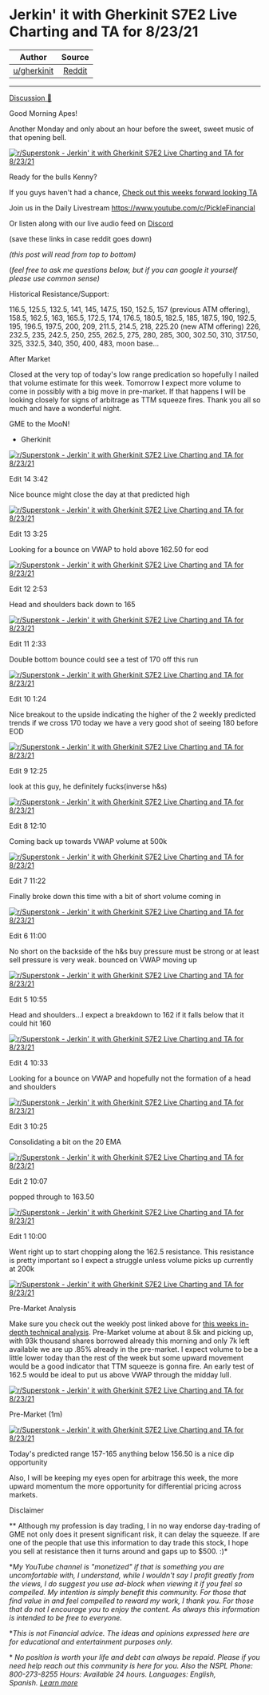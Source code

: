Jerkin' it with Gherkinit S7E2 Live Charting and TA for 8/23/21
===============================================================

| Author       | Source       | 
| :-------------: |:-------------:|
|  [u/gherkinit](https://www.reddit.com/user/gherkinit/) | [Reddit](https://www.reddit.com/r/Superstonk/comments/p9z0te/jerkin_it_with_gherkinit_s7e2_live_charting_and/) | 

---

[Discussion 🦍](https://www.reddit.com/r/Superstonk/search?q=flair_name%3A%22Discussion%20%F0%9F%A6%8D%22&restrict_sr=1)

Good Morning Apes!

Another Monday and only about an hour before the sweet, sweet music of that opening bell.

[![r/Superstonk - Jerkin' it with Gherkinit S7E2 Live Charting and TA for 8/23/21](https://preview.redd.it/dwn2q7epp3j71.png?width=1416&format=png&auto=webp&s=446261857e738f9b472c2bbb1feffcea14603b8b)](https://preview.redd.it/dwn2q7epp3j71.png?width=1416&format=png&auto=webp&s=446261857e738f9b472c2bbb1feffcea14603b8b)

Ready for the bulls Kenny?

If you guys haven't had a chance, [Check out this weeks forward looking TA](https://www.reddit.com/r/Superstonk/comments/p9kr1g/jerkin_it_with_gherkinit_forward_looking_ta_for/)

Join us in the Daily Livestream <https://www.youtube.com/c/PickleFinancial>

Or listen along with our live audio feed on [Discord](https://discord.gg/HbqnUVsSrH)

(save these links in case reddit goes down)

*(this post will read from top to bottom)*

(*feel free to ask me questions below, but if you can google it yourself please use common sense)*

Historical Resistance/Support:

116.5, 125.5, 132.5, 141, 145, 147.5, 150, 152.5, 157 (previous ATM offering), 158.5, 162.5, 163, 165.5, 172.5, 174, 176.5, 180.5, 182.5, 185, 187.5, 190, 192.5, 195, 196.5, 197.5, 200, 209, 211.5, 214.5, 218, 225.20 (new ATM offering) 226, 232.5, 235, 242.5, 250, 255, 262.5, 275, 280, 285, 300, 302.50, 310, 317.50, 325, 332.5, 340, 350, 400, 483, moon base...

After Market

Closed at the very top of today's low range predication so hopefully I nailed that volume estimate for this week. Tomorrow I expect more volume to come in possibly with a big move in pre-market. If that happens I will be looking closely for signs of arbitrage as TTM squeeze fires. Thank you all so much and have a wonderful night.

GME to the MooN!

- Gherkinit

[![r/Superstonk - Jerkin' it with Gherkinit S7E2 Live Charting and TA for 8/23/21](https://preview.redd.it/8ksrl351z5j71.png?width=1979&format=png&auto=webp&s=1a4723d71da0b49f2e4e5aff3ec52c4068e390f5)](https://preview.redd.it/8ksrl351z5j71.png?width=1979&format=png&auto=webp&s=1a4723d71da0b49f2e4e5aff3ec52c4068e390f5)

Edit 14 3:42

Nice bounce might close the day at that predicted high

[![r/Superstonk - Jerkin' it with Gherkinit S7E2 Live Charting and TA for 8/23/21](https://preview.redd.it/d4ezcso7v5j71.png?width=1633&format=png&auto=webp&s=c69677f5d67bfb36e59ca3228a4834d7f041696c)](https://preview.redd.it/d4ezcso7v5j71.png?width=1633&format=png&auto=webp&s=c69677f5d67bfb36e59ca3228a4834d7f041696c)

Edit 13 3:25

Looking for a bounce on VWAP to hold above 162.50 for eod

[![r/Superstonk - Jerkin' it with Gherkinit S7E2 Live Charting and TA for 8/23/21](https://preview.redd.it/5av4ktv8s5j71.png?width=1620&format=png&auto=webp&s=54b74ff6fde931c112c347b41507e6cdc3bf76f3)](https://preview.redd.it/5av4ktv8s5j71.png?width=1620&format=png&auto=webp&s=54b74ff6fde931c112c347b41507e6cdc3bf76f3)

Edit 12 2:53

Head and shoulders back down to 165

[![r/Superstonk - Jerkin' it with Gherkinit S7E2 Live Charting and TA for 8/23/21](https://preview.redd.it/s7rpcfmjm5j71.png?width=1630&format=png&auto=webp&s=e1281f85c5d06480e43c0f59188c07ecc1e23306)](https://preview.redd.it/s7rpcfmjm5j71.png?width=1630&format=png&auto=webp&s=e1281f85c5d06480e43c0f59188c07ecc1e23306)

Edit 11 2:33

Double bottom bounce could see a test of 170 off this run

[![r/Superstonk - Jerkin' it with Gherkinit S7E2 Live Charting and TA for 8/23/21](https://preview.redd.it/jrd4ryj0j5j71.png?width=1627&format=png&auto=webp&s=6fe4611a34cea969092317e7934023e21a35892d)](https://preview.redd.it/jrd4ryj0j5j71.png?width=1627&format=png&auto=webp&s=6fe4611a34cea969092317e7934023e21a35892d)

Edit 10 1:24

Nice breakout to the upside indicating the higher of the 2 weekly predicted trends if we cross 170 today we have a very good shot of seeing 180 before EOD

[![r/Superstonk - Jerkin' it with Gherkinit S7E2 Live Charting and TA for 8/23/21](https://preview.redd.it/hmk5o0kp65j71.png?width=1632&format=png&auto=webp&s=b1a29d66d69302b722a16c076cd7d7017bdaa451)](https://preview.redd.it/hmk5o0kp65j71.png?width=1632&format=png&auto=webp&s=b1a29d66d69302b722a16c076cd7d7017bdaa451)

Edit 9 12:25

look at this guy, he definitely fucks(inverse h&s)

[![r/Superstonk - Jerkin' it with Gherkinit S7E2 Live Charting and TA for 8/23/21](https://preview.redd.it/ybj0fqq8w4j71.png?width=1627&format=png&auto=webp&s=e234f0cac6fa002f177c268c0011d660ae50819a)](https://preview.redd.it/ybj0fqq8w4j71.png?width=1627&format=png&auto=webp&s=e234f0cac6fa002f177c268c0011d660ae50819a)

Edit 8 12:10

Coming back up towards VWAP volume at 500k

[![r/Superstonk - Jerkin' it with Gherkinit S7E2 Live Charting and TA for 8/23/21](https://preview.redd.it/7jyka96ht4j71.png?width=1623&format=png&auto=webp&s=568af57a0b1dbb3b29248f6284d7e849c489a5a4)](https://preview.redd.it/7jyka96ht4j71.png?width=1623&format=png&auto=webp&s=568af57a0b1dbb3b29248f6284d7e849c489a5a4)

Edit 7 11:22

Finally broke down this time with a bit of short volume coming in

[![r/Superstonk - Jerkin' it with Gherkinit S7E2 Live Charting and TA for 8/23/21](https://preview.redd.it/wcvyxkuzk4j71.png?width=1615&format=png&auto=webp&s=5fedadaf894ae2da427eae5f73aa7d67a1045955)](https://preview.redd.it/wcvyxkuzk4j71.png?width=1615&format=png&auto=webp&s=5fedadaf894ae2da427eae5f73aa7d67a1045955)

Edit 6 11:00

No short on the backside of the h&s buy pressure must be strong or at least sell pressure is very weak. bounced on VWAP moving up

[![r/Superstonk - Jerkin' it with Gherkinit S7E2 Live Charting and TA for 8/23/21](https://preview.redd.it/f17470m1h4j71.png?width=1633&format=png&auto=webp&s=30f2eff604404ec88d7afeebfafb9b19071f66df)](https://preview.redd.it/f17470m1h4j71.png?width=1633&format=png&auto=webp&s=30f2eff604404ec88d7afeebfafb9b19071f66df)

Edit 5 10:55

Head and shoulders...I expect a breakdown to 162 if it falls below that it could hit 160

[![r/Superstonk - Jerkin' it with Gherkinit S7E2 Live Charting and TA for 8/23/21](https://preview.redd.it/vm4f3t42g4j71.png?width=1625&format=png&auto=webp&s=eae8647e8b0b2735aaf6767b6650a2e569e4477c)](https://preview.redd.it/vm4f3t42g4j71.png?width=1625&format=png&auto=webp&s=eae8647e8b0b2735aaf6767b6650a2e569e4477c)

Edit 4 10:33

Looking for a bounce on VWAP and hopefully not the formation of a head and shoulders

[![r/Superstonk - Jerkin' it with Gherkinit S7E2 Live Charting and TA for 8/23/21](https://preview.redd.it/6c74bp19c4j71.png?width=1637&format=png&auto=webp&s=1f5ff7df0729242120830773ff5dbb46a4a99812)](https://preview.redd.it/6c74bp19c4j71.png?width=1637&format=png&auto=webp&s=1f5ff7df0729242120830773ff5dbb46a4a99812)

Edit 3 10:25

Consolidating a bit on the 20 EMA

[![r/Superstonk - Jerkin' it with Gherkinit S7E2 Live Charting and TA for 8/23/21](https://preview.redd.it/b9e1w6yna4j71.png?width=1633&format=png&auto=webp&s=b13ca05b2d13c2f9587996dc96ff2714770a6a97)](https://preview.redd.it/b9e1w6yna4j71.png?width=1633&format=png&auto=webp&s=b13ca05b2d13c2f9587996dc96ff2714770a6a97)

Edit 2 10:07

popped through to 163.50

[![r/Superstonk - Jerkin' it with Gherkinit S7E2 Live Charting and TA for 8/23/21](https://preview.redd.it/7fry29qi74j71.png?width=1627&format=png&auto=webp&s=8f5be36eda018c12dad8ad04a76343956216f20f)](https://preview.redd.it/7fry29qi74j71.png?width=1627&format=png&auto=webp&s=8f5be36eda018c12dad8ad04a76343956216f20f)

Edit 1 10:00

Went right up to start chopping along the 162.5 resistance. This resistance is pretty important so I expect a struggle unless volume picks up currently at 200k

[![r/Superstonk - Jerkin' it with Gherkinit S7E2 Live Charting and TA for 8/23/21](https://preview.redd.it/s2sor72h64j71.png?width=1634&format=png&auto=webp&s=6312dee942cc20b12f5f06b0d27b9697dce8d3e1)](https://preview.redd.it/s2sor72h64j71.png?width=1634&format=png&auto=webp&s=6312dee942cc20b12f5f06b0d27b9697dce8d3e1)

Pre-Market Analysis

Make sure you check out the weekly post linked above for [this weeks in-depth technical analysis](https://www.reddit.com/r/Superstonk/comments/p9kr1g/jerkin_it_with_gherkinit_forward_looking_ta_for/). Pre-Market volume at about 8.5k and picking up, with 93k thousand shares borrowed already this morning and only 7k left available we are up .85% already in the pre-market. I expect volume to be a little lower today than the rest of the week but some upward movement would be a good indicator that TTM squeeze is gonna fire. An early test of 162.5 would be ideal to put us above VWAP through the midday lull.

[![r/Superstonk - Jerkin' it with Gherkinit S7E2 Live Charting and TA for 8/23/21](https://preview.redd.it/04bnk8n9r3j71.png?width=1696&format=png&auto=webp&s=ef18c96fc98b9802fb9d30fef7d7b29abc74b288)](https://preview.redd.it/04bnk8n9r3j71.png?width=1696&format=png&auto=webp&s=ef18c96fc98b9802fb9d30fef7d7b29abc74b288)

Pre-Market (1m)

[![r/Superstonk - Jerkin' it with Gherkinit S7E2 Live Charting and TA for 8/23/21](https://preview.redd.it/4o87xesir3j71.png?width=2461&format=png&auto=webp&s=52aa25fb78ed6a4d962d3179ed6923a83f7d9f30)](https://preview.redd.it/4o87xesir3j71.png?width=2461&format=png&auto=webp&s=52aa25fb78ed6a4d962d3179ed6923a83f7d9f30)

Today's predicted range 157-165 anything below 156.50 is a nice dip opportunity

Also, I will be keeping my eyes open for arbitrage this week, the more upward momentum the more opportunity for differential pricing across markets.

Disclaimer

** Although my profession is day trading, I in no way endorse day-trading of GME not only does it present significant risk, it can delay the squeeze. If are one of the people that use this information to day trade this stock, I hope you sell at resistance then it turns around and gaps up to $500. :)*

**My YouTube channel is "monetized" if that is something you are uncomfortable with, I understand, while I wouldn't say I profit greatly from the views, I do suggest you use ad-block when viewing it if you feel so compelled.* *My intention is simply benefit this community. For those that find value in and feel compelled to reward my work, I thank you. For those that do not I encourage you to enjoy the content. As always this information is intended to be free to everyone.*

**This is not Financial advice. The ideas and opinions expressed here are for educational and entertainment purposes only.*

* *No position is worth your life and debt can always be repaid. Please if you need help reach out this community is here for you. Also the NSPL Phone: 800-273-8255 Hours: Available 24 hours. Languages: English, Spanish.* [*Learn more*](https://suicidepreventionlifeline.org/)
